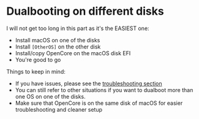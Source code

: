 # Dualbooting on different disks

I will not get too long in this part as it's the EASIEST one:

* Install macOS on one of the disks
* Install `[OtherOS]` on the other disk
* Install/copy OpenCore on the macOS disk EFI
* You're good to go

Things to keep in mind:
- If you have issues, please see the [troubleshooting section](../troubleshooting.md)
- You can still refer to other situations if you want to dualboot more than one OS on one of the disks.
- Make sure that OpenCore is on the same disk of macOS for easier troubleshooting and cleaner setup
